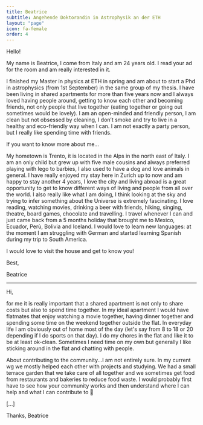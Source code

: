 ```yaml
---
title: Beatrice
subtitle: Angehende Doktorandin in Astrophysik an der ETH
layout: "page"
icon: fa-female
order: 4
---
```


Hello! 

My name is Beatrice, I come from Italy and am 24 years old. I read your ad for the room and am really interested in it. 

I finished my Master in physics at ETH in spring and am about to start a Phd in astrophysics (from 1st September) in the same group of my thesis. I have been living in shared apartments for more than five years now and I always loved having people around, getting to know each other and becoming friends, not only people that live together (eating together or going out sometimes would be lovely). I am an open-minded and friendly person, I am clean but not obsessed by cleaning, I don’t smoke and try to live in a healthy and eco-friendly way when I can. I am not exactly a party person, but I really like spending time with friends. 

If you want to know more about me... 

My hometown is Trento, it is located in the Alps in the north east of Italy. I am an only child but grew up with five male cousins and always preferred playing with lego to barbies, I also used to have a dog and love animals in general. I have really enjoyed my stay here in Zurich up to now and am happy to stay another 4 years, I love the city and living abroad is a great opportunity to get to know different ways of living and people from all over the world. I also really like what I am doing, I think looking at the sky and trying to infer something about the Universe is extremely fascinating. I love reading, watching movies, drinking a beer with friends, hiking, singing, theatre, board games, chocolate and travelling. I travel whenever I can and just came back from a 5 months holiday that brought me to Mexico, Ecuador, Perù, Bolivia and Iceland. I would love to learn new languages: at the moment I am struggling with German and started learning Spanish during my trip to South America. 

I would love to visit the house and get to know you! 

Best, 

Beatrice

---

Hi,

for me it is really important that a shared apartment is not only to share costs but also to spend time together. In my ideal apartment I would have flatmates that enjoy watching a movie together, having dinner together and spending some time on the weekend together outside the flat.  In everyday life I am obviously out of home most of the day (let's say from 8 to 18 or 20 depending if I do sports on that day). I do my chores in the flat and like it to be at least ok-clean. Sometimes I need time on my own but generally I like sticking around in the flat and chatting with people.

About contributing to the community...I am not entirely sure. In my current wg we mostly helped each other with projects and studying. We had a small terrace garden that we take care of all together and we sometimes get food from restaurants and bakeries to reduce food waste. I would probably first have to see how your community works and then understand where I can help and what I can contribute to 🙂

[...]

Thanks,
Beatrice
